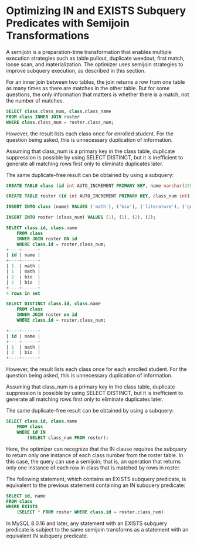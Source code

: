 # Optimizing IN and EXISTS Subquery Predicates with Semijoin Transformations

A semijoin is a preparation-time transformation that enables multiple execution strategies such as table pullout, duplicate weedout, first match, loose scan, and materialization. The optimizer uses semijoin strategies to improve subquery execution, as described in this section.

For an inner join between two tables, the join returns a row from one table as many times as there are matches in the other table. But for some questions, the only information that matters is whether there is a match, not the number of matches.

```sql
SELECT class.class_num, class.class_name
FROM class INNER JOIN roster
WHERE class.class_num = roster.class_num;
```

However, the result lists each class once for enrolled student. For the question being asked, this is unnecessary duplication of information.

Assuming that class_num is a primary key in the class table, duplicate suppression is possible by using SELECT DISTINCT, but it is inefficient to generate all matching rows first only to eliminate duplicates later. 

The same duplicate-free result can be obtained by using a subquery:

```sql
CREATE TABLE class (id int AUTO_INCREMENT PRIMARY KEY, name varchar(255));

CREATE TABLE roster (id int AUTO_INCREMENT PRIMARY KEY, class_num int);

INSERT INTO class (name) VALUES ('math'), ('bio'), ('literature'), ('geo');

INSERT INTO roster (class_num) VALUES (1), (1), (2), (2);

SELECT class.id, class.name
    FROM class
    INNER JOIN roster ON id
    WHERE class.id = roster.class_num;
+----+------+
| id | name |
+----+------+
| 1  | math |
| 1  | math |
| 2  | bio  |
| 2  | bio  |
+----+------+
4 rows in set

SELECT DISTINCT class.id, class.name
    FROM class
    INNER JOIN roster on id
    WHERE class.id = roster.class_num;

+----+------+
| id | name |
+----+------+
| 1  | math |
| 2  | bio  |
+----+------+
```

However, the result lists each class once for each enrolled student. For the question being asked, this is unnecessary duplication of information.

Assuming that class_num is a primary key in the class table, duplicate suppression is possible by using SELECT DISTINCT, but it is inefficient to generate all matching rows first only to eliminate duplicates later.

The same duplicate-free result can be obtained by using a subquery:

```sql
SELECT class.id, class.name
    FROM class
    WHERE id IN
        (SELECT class_num FROM roster);
```

Here, the optimizer can recognize that the IN clause requires the subquery to return only one instance of each class number from the roster table. In this case, the query can use a semijoin; that is, an operation that returns only one instance of each row in class that is matched by rows in roster.


The following statement, which contains an EXISTS subquery predicate, is equivalent to the previous statement containing an IN subquery predicate:

```sql
SELECT id, name
FROM class 
WHERE EXISTS 
    (SELECT * FROM roster WHERE class.id = roster.class_num)
```

In MySQL 8.0.16 and later, any statement with an EXISTS subquery predicate is subject to the same semijoin transforms as a statement with an equivalent IN subquery predicate.

